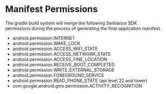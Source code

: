 # Manifest Permissions

The gradle build system will merge the following Sentiance SDK permissions during the process of generating the final application manifest.

* android.permission.INTERNET
* android.permission.WAKE\_LOCK
* android.permission.ACCESS\_WIFI\_STATE
* android.permission.ACCESS\_NETWORK\_STATE
* android.permission.ACCESS\_FINE\_LOCATION
* android.permission.RECEIVE\_BOOT\_COMPLETED
* android.permission.WRITE\_EXTERNAL\_STORAGE
* android.permission.FOREGROUND\_SERVICE
* android.permission.READ\_PHONE\_STATE \(api level 22 and lower\)
* com.google.android.gms.permission.ACTIVITY\_RECOGNITION

